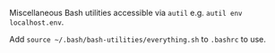 Miscellaneous Bash utilities accessible via `autil` e.g. `autil env localhost.env`.

Add `source ~/.bash/bash-utilities/everything.sh` to `.bashrc` to use.

